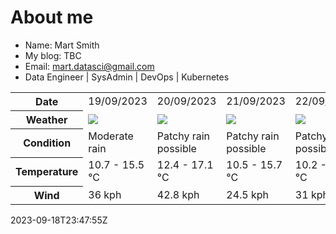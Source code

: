 # About me

- Name: Mart Smith
- My blog: TBC
- Email: [mart.datasci@gmail.com](mailto:mart.datasci6@gmail.com)
- Data Engineer | SysAdmin | DevOps | Kubernetes


<table>
    <tr>
        <th>Date</th>
        <td>19/09/2023</td><td>20/09/2023</td><td>21/09/2023</td><td>22/09/2023</td><td>23/09/2023</td><td>24/09/2023</td><td>25/09/2023</td>
    </tr>
    <tr>
        <th>Weather</th>
        <td><img src="https://cdn.weatherapi.com/weather/64x64/day/302.png"/></td><td><img src="https://cdn.weatherapi.com/weather/64x64/day/176.png"/></td><td><img src="https://cdn.weatherapi.com/weather/64x64/day/176.png"/></td><td><img src="https://cdn.weatherapi.com/weather/64x64/day/176.png"/></td><td><img src="https://cdn.weatherapi.com/weather/64x64/day/116.png"/></td><td><img src="https://cdn.weatherapi.com/weather/64x64/day/116.png"/></td><td><img src="https://cdn.weatherapi.com/weather/64x64/day/116.png"/></td>
    </tr>
    <tr>
        <th>Condition</th>
        <td width="200px">Moderate rain</td><td width="200px">Patchy rain possible</td><td width="200px">Patchy rain possible</td><td width="200px">Patchy rain possible</td><td width="200px">Partly cloudy</td><td width="200px">Partly cloudy</td><td width="200px">Partly cloudy</td>
    </tr>
    <tr>
        <th>Temperature</th>
        <td>10.7 -  15.5 °C</td><td>12.4 -  17.1 °C</td><td>10.5 -  15.7 °C</td><td>10.2 -  14.2 °C</td><td>9.7 -  14.6 °C</td><td>11.6 -  18.9 °C</td><td>15 -  18.5 °C</td>
    </tr>
    <tr>
        <th>Wind</th>
        <td>36 kph</td><td>42.8 kph</td><td>24.5 kph</td><td>31 kph</td><td>31 kph</td><td>28.8 kph</td><td>28.4 kph</td>
    </tr>
</table>


2023-09-18T23:47:55Z

